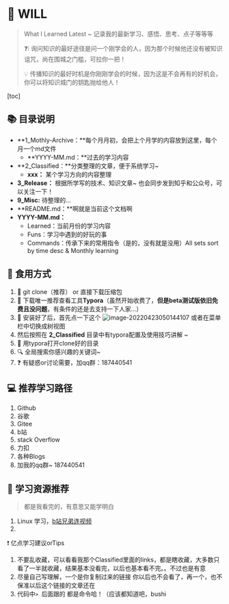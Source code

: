 # :memo: WILL

>  What I Learned Latest  ~  记录我的最新学习、感悟、思考、点子等等等
>
>  :question::grey_exclamation: 询问知识的最好途径是问一个刚学会的人，因为那个时候他还没有被知识诅咒，尚在围城之门槛，可拉你一把！
>	
>  :bulb: 传播知识的最好时机是你刚刚学会的时候，因为这是不会再有的好机会，你可以将知识城门的钥匙抛给他人！

[toc]

## :books: 目录说明

- **1_Mothly-Archive：**每个月月初，会把上个月学的内容放到这里，每个月一个md文件	
  - **YYYY-MM.md：**过去的学习内容
- **2_Classified：**分类整理的文章，便于系统学习~
  - **xxx：** 某个学习方向的内容整理
- **3_Release：** 根据所学写的技术、知识文章~ 也会同步发到知乎和公众号，可以关注一下！
- **9_Misc:** 待整理的...
- **README.md：**啊就是当前这个文档啊
- **YYYY-MM.md：** 
  - Learned：当前月份的学习内容
  - Funs：学习中遇到的好玩的事
  - Commands：传承下来的常用指令（是的，没有就是没用）All sets sort by time desc  &  Monthly learning




## :rice: 食用方式

1. :link: git clone（推荐） or  直接下载压缩包
2. :eyes: 下载唯一推荐查看工具**Typora**（虽然开始收费了，**但是beta测试版依旧免费且没问题**，有条件的还是去支持一下人家...）
3. :briefcase: 安装好了后，首先点一下这个 ![image-20220423050144107](https://gitee.com/vacrain/typora_img/raw/master/assets/imgs/2021/2022-04-23_05-01-44_image-20220423050144107.png) 或者在菜单栏中切换成树视图
4. 然后按照在 **2_Classified** 目录中有typora配置及使用技巧讲解 ~
5. :open_book: 用typora打开clone好的目录
6. :mag: 全局搜索你感兴趣的关键词~
7. :question: 有疑惑or讨论需要，加qq群：187440541



## :computer: 推荐学习路径

1. Github
2. 谷歌
3. Gitee
4. b站
5. stack Overflow
6. 力扣
7. 各种Blogs
8. 加我的qq群~ 187440541



## :link: 学习资源推荐

> 都是我看完的，有意思又能学明白

1. Linux 学习，[b站兄弟连视频](https://www.bilibili.com/video/BV1mW411i7Qf?p=105&spm_id_from=333.1007.top_right_bar_window_history.content.click) 
1. 



:exclamation: 亿点学习建议orTips

1. 不要乱收藏，可以看看我那个Classified里面的links，都是瞎收藏，大多数只看了一半就收藏，结果基本没看完，以后也基本看不完。。不过也是有意
2. 尽量自己写理解，一个是你复制过来的链接 你以后也不会看了，再一个，也不保准以后这个链接的文章还在
3. 代码中`> `后面跟的 都是命令哈！（应该都知道吧，bushi

